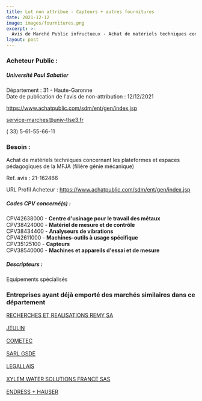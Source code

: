 ```yaml
---
title: Lot non attribué - Capteurs + autres fournitures
date: 2021-12-12
image: images/fournitures.png
excerpt: >-
  Avis de Marché Public infructueux - Achat de matériels techniques concernant les plateformes et espaces pédagogiques de la MFJA (filière génie mécanique)
layout: post
---
```


### Acheteur Public :
##### Université Paul Sabatier
Département : 31 - Haute-Garonne<br/>
Date de publication de l'avis de non-attribution : 12/12/2021


https://www.achatpublic.com/sdm/ent/gen/index.jsp

service-marches@univ-tlse3.fr

( 33) 5-61-55-66-11
### Besoin :

Achat de matériels techniques concernant les plateformes et espaces pédagogiques de la MFJA (filière génie mécanique)

Ref. avis : 21-162466

URL Profil Acheteur : https://www.achatpublic.com/sdm/ent/gen/index.jsp

##### Codes CPV concerné(s) :
CPV42638000 - **Centre d'usinage pour le travail des métaux** <br/>
CPV38424000 - **Matériel de mesure et de contrôle** <br/>
CPV38434400 - **Analyseurs de vibrations** <br/>
CPV42611000 - **Machines-outils à usage spécifique** <br/>
CPV35125100 - **Capteurs** <br/>
CPV38540000 - **Machines et appareils d'essai et de mesure** <br/>

##### Descripteurs :
Equipements spécialisés <br/>

### Entreprises ayant déjà emporté des marchés similaires dans ce département
<a href="/entreprise-549/siren-342939154">RECHERCHES ET REALISATIONS REMY SA</a><br/><br/>
<a href="/entreprise-549/siren-344652490">JEULIN</a><br/><br/>
<a href="/entreprise-550/siren-352570444">COMETEC</a><br/><br/>
<a href="/entreprise-561/siren-442727913">SARL GSDE</a><br/><br/>
<a href="/entreprise-572/siren-563820489">LEGALLAIS</a><br/><br/>
<a href="/entreprise-573/siren-602022493">XYLEM WATER SOLUTIONS FRANCE SAS</a><br/><br/>
<a href="/entreprise-582/siren-946250982">ENDRESS + HAUSER</a><br/><br/>
